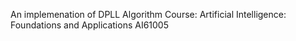 An implemenation of DPLL Algorithm
Course: Artificial Intelligence: Foundations and Applications AI61005


